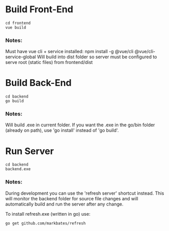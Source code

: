 # Build Front-End
```
cd frontend
vue build
```
### Notes:
Must have vue cli + service installed: npm install -g @vue/cli @vue/cli-service-global
Will build into dist folder so server must be configured to serve root (static files) from frontend/dist

# Build Back-End
```
cd backend
go build
```
### Notes:
Will build .exe in current folder.
If you want the .exe in the go/bin folder (already on path), use 'go install' instead of 'go build'.

# Run Server
```
cd backend
backend.exe
```
### Notes:
During development you can use the 'refresh server' shortcut instead.
This will monitor the backend folder for source file changes and will automatically build and run the server after any change.
    
To install refresh.exe (written in go) use:
```    
go get github.com/markbates/refresh
```